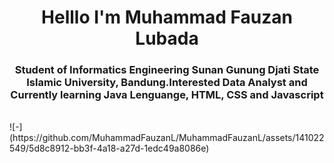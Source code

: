 

<h1 align="center">Helllo I'm Muhammad Fauzan Lubada </h1>
<h3 align="center">Student of Informatics Engineering Sunan Gunung Djati State Islamic University, Bandung.Interested  Data Analyst and Currently learning Java Lenguange, HTML, CSS and Javascript </h3>
<br>
![-](https://github.com/MuhammadFauzanL/MuhammadFauzanL/assets/141022549/5d8c8912-bb3f-4a18-a27d-1edc49a8086e)




<!---
MuhammadFauzanL/MuhammadFauzanL is a ✨ special ✨ repository because its `README.md` (this file) appears on your GitHub profile.
You can click the Preview link to take a look at your changes.
--->
